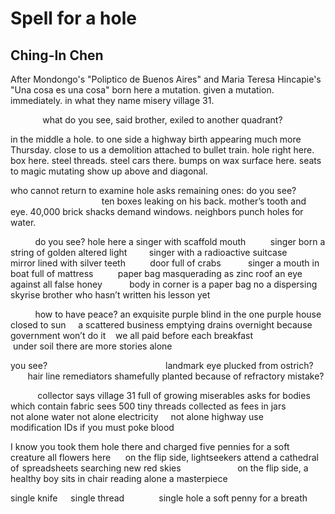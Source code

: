 # Spell for a hole
## Ching-In Chen
After Mondongo's "Poliptico de Buenos Aires" and Maria Teresa Hincapie's "Una
cosa es una cosa"
born here a mutation. given a mutation. immediately. in what they name misery
village 31.


             what do you see, said brother, exiled to another quadrant?


in the middle a hole. to one side a highway birth appearing much more
Thursday. close to us a
demolition attached to bullet train. hole right here. box here. steel threads.
steel cars there. bumps on
wax surface here. seats to magic mutating show up above and diagonal.


who cannot return to examine hole
asks remaining ones: do you see?
                                               ten boxes leaking on his back.
mother’s tooth and eye. 40,000 brick
shacks demand windows. neighbors punch holes for water.


          do you see?
hole here a singer with scaffold mouth          singer born a string of golden
altered light         singer
with a radioactive suitcase      mirror lined with silver teeth          door
full of crabs           singer a mouth
in boat full of mattress          paper bag masquerading as zinc roof
an eye against all false honey
          body in corner is a paper bag no a dispersing skyrise brother who
hasn’t written his lesson yet


          how to have peace?
an exquisite purple blind in the one purple house closed to sun     a
scattered business emptying drains
overnight because government won’t do it    we all paid before each breakfast
                       under soil there are more stories alone


you see?
                                               landmark eye plucked from
ostrich?
           hair line remediators shamefully planted because of refractory
mistake?


           collector says village 31 full of growing miserables asks for
bodies which contain fabric
sees 500 tiny threads collected as fees in jars           not alone water
not alone electricity     not
alone highway use       modification IDs if you must poke blood


I know you took them hole there and charged five pennies for a soft creature
all flowers
here      on the flip side, lightseekers attend a cathedral of  spreadsheets
searching new red skies
                      on the flip side, a healthy boy sits in chair reading
alone a masterpiece


single knife      single thread              single hole
a soft penny for a breath